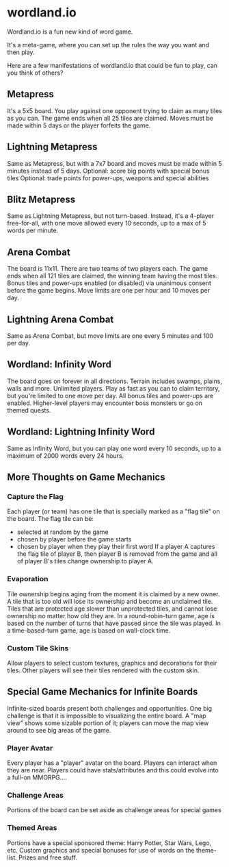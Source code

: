 # wordland.io

Wordland.io is a fun new kind of word game.

It's a meta-game, where you can set up the rules the way you want and then play.

Here are a few manifestations of wordland.io that could be fun to play, can you think of others? 

## Metapress
It's a 5x5 board.
You play against one opponent trying to claim as many tiles as you can.
The game ends when all 25 tiles are claimed.
Moves must be made within 5 days or the player forfeits the game.

## Lightning Metapress
Same as Metapress, but with a 7x7 board and moves must be made within 5 minutes instead of 5 days.
Optional: score big points with special bonus tiles
Optional: trade points for power-ups, weapons and special abilities

## Blitz Metapress
Same as Lightning Metapress, but not turn-based. 
Instead, it's a 4-player free-for-all, with one move allowed every 10 seconds, up to a max of 5 words per minute.

## Arena Combat
The board is 11x11.
There are two teams of two players each.
The game ends when all 121 tiles are claimed, the winning team having the most tiles.
Bonus tiles and power-ups enabled (or disabled) via unanimous consent before the game begins.
Move limits are one per hour and 10 moves per day.

## Lightning Arena Combat
Same as Arena Combat, but move limits are one every 5 minutes and 100 per day.

## Wordland: Infinity Word
The board goes on forever in all directions. Terrain includes swamps, plains, walls and more.
Unlimited players.
Play as fast as you can to claim territory, but you're limited to one move per day.
All bonus tiles and power-ups are enabled.
Higher-level players may encounter boss monsters or go on themed quests.

## Wordland: Lightning Infinity Word
Same as Infinity Word, but you can play one word every 10 seconds, up to a maximum of 2000 words every 24 hours.

## More Thoughts on Game Mechanics

### Capture the Flag
Each player (or team) has one tile that is specially marked as a "flag tile" on the board.
The flag tile can be:
 * selected at random by the game
 * chosen by player before the game starts
 * chosen by player when they play their first word
If a player A captures the flag tile of player B, then player B is removed from the game and all of player B's tiles change ownership to player A. 

### Evaporation
Tile ownership begins aging from the moment it is claimed by a new owner.
A tile that is too old will lose its ownership and become an unclaimed tile.
Tiles that are protected age slower than unprotected tiles, and cannot lose ownership no matter how old they are.
In a round-robin-turn game, age is based on the number of turns that have passed since the tile was played.
In a time-based-turn game, age is based on wall-clock time.

### Custom Tile Skins
Allow players to select custom textures, graphics and decorations for their tiles.
Other players will see their tiles rendered with the custom skin.

## Special Game Mechanics for Infinite Boards

Infinite-sized boards present both challenges and opportunities.
One big challenge is that it is impossible to visualizing the entire board.
A "map view" shows some sizable portion of it; players can move the map view around to see big areas of the game.

### Player Avatar
Every player has a "player" avatar on the board. Players can interact when they are near.
Players could have stats/attributes and this could evolve into a full-on MMORPG.... 

### Challenge Areas
Portions of the board can be set aside as challenge areas for special games

### Themed Areas
Portions have a special sponsored theme: Harry Potter, Star Wars, Lego, etc.
Custom graphics and special bonuses for use of words on the theme-list.
Prizes and free stuff.